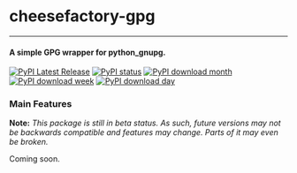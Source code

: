 # cheesefactory-gpg

-----------------

#### A simple GPG wrapper for python_gnupg.
[![PyPI Latest Release](https://img.shields.io/pypi/v/cheesefactory-gpg.svg)](https://pypi.org/project/cheesefactory-gpg/)
[![PyPI status](https://img.shields.io/pypi/status/cheesefactory-gpg.svg)](https://pypi.python.org/pypi/cheesefactory-gpg/)
[![PyPI download month](https://img.shields.io/pypi/dm/cheesefactory-gpg.svg)](https://pypi.python.org/pypi/cheesefactory-gpg/)
[![PyPI download week](https://img.shields.io/pypi/dw/cheesefactory-gpg.svg)](https://pypi.python.org/pypi/cheesefactory-gpg/)
[![PyPI download day](https://img.shields.io/pypi/dd/cheesefactory-gpg.svg)](https://pypi.python.org/pypi/cheesefactory-gpg/)

### Main Features

**Note:** _This package is still in beta status. As such, future versions may not be backwards compatible and features may change. Parts of it may even be broken._

Coming soon.
